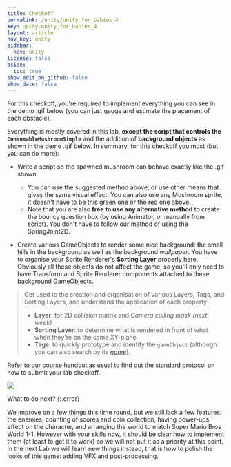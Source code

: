 ```yaml
---
title: Checkoff
permalink: /unity/unity_for_babies_4
key: unity-unity_for_babies_4
layout: article
nav_key: unity
sidebar:
  nav: unity
license: false
aside:
  toc: true
show_edit_on_github: false
show_date: false
---
```



For this checkoff, you're required to implement everything you can see in the demo .gif below (you can just gauge and estimate the placement of each obstacle). 


Everything is mostly covered in this lab, **except the script that controls the `ConsumableMushroomSimple`** and the  addition of **background objects** as shown in the demo .gif below. In summary, for this checkoff you must (but you can do more):
* Write a script so the spawned mushroom can behave exactly like the .gif shown.

	* You can use the suggested method above, or use other means that gives the same visual effect. You can also use any Mushroom sprite, it doesn't have to be this green one or the red one above. 
	* Note that you are also **free to use any alternative method** to create the bouncy question box (by using Animator, or manually from script). You don't have to follow our method of using the SpringJoint2D. 
* Create various GameObjects to render some nice background: the small hills in the background as well as the background _wallpaper_. You have to organise your Sprite Renderer's **Sorting Layer** properly here. Obviously all these objects do not affect the game, so you'll only need to have Transform and Sprite Renderer components attached to these background GameObjects. 

> Get used to the creation and organisation of various Layers, Tags, and Sorting Layers, and understand the application of each property:
> * **Layer**: for 2D collision matrix and *Camera culling mask (next week)*
> * **Sorting Layer**: to determine what is rendered in front of what when they're on the same XY-plane
> * **Tags**: to quickly prototype and identify the `gameObject` (although you can also search by its *[name](https://docs.unity3d.com/ScriptReference/GameObject.Find.html)*). 

Refer to our course handout as usual to find out the standard protocol on how to submit your lab checkoff. 

<img src="https://www.dropbox.com/s/uhdirkzz1q9dr55/checkoff2.gif?raw=1"  class="center_ninety"/>



What to do next?
{:.error}

We improve on a few things this time round, but we still lack a few features: the enemies, counting of scores and coin collection, having power-ups effect on the character, and arranging the world to match Super Mario Bros World 1-1. However with your skills now, it should be clear how to implement them (at least to get it to work) so we will not put it as a priority at this point. In the next Lab we will learn new things instead, that is how to polish the looks of this game: adding VFX and post-processing. 
<!--stackedit_data:
eyJoaXN0b3J5IjpbLTE2NjA4OTAxODYsMTQ3ODY4OTg5OCwtOT
YzNzk4OTk0LC0yMTEzNTY2NzY2LC04OTkyNTQ1MTAsMTM0MTk4
NjEzOSwxNDIxMTUwMzAxLDE1MzYxODMyOTAsMzI0NTk5OTAwLC
0xNzQ3ODg5MTA0LDU2MjczOTk2MiwxMTk3MjUyNTgyLC0xMzI3
MzI2MDAzLC0yMDE0ODI4NTc3LDE0MTg0NDM2NTQsLTE4OTUyOT
E1NzQsLTcwMzcxOTIyMCwtODMxNjI5MTk0LDEyODIxNDIwNjUs
LTEyODI3OTQ4MjhdfQ==
-->